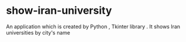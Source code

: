# show-iran-university
An application which is created by Python , Tkinter library .
It shows Iran universities by city's name
